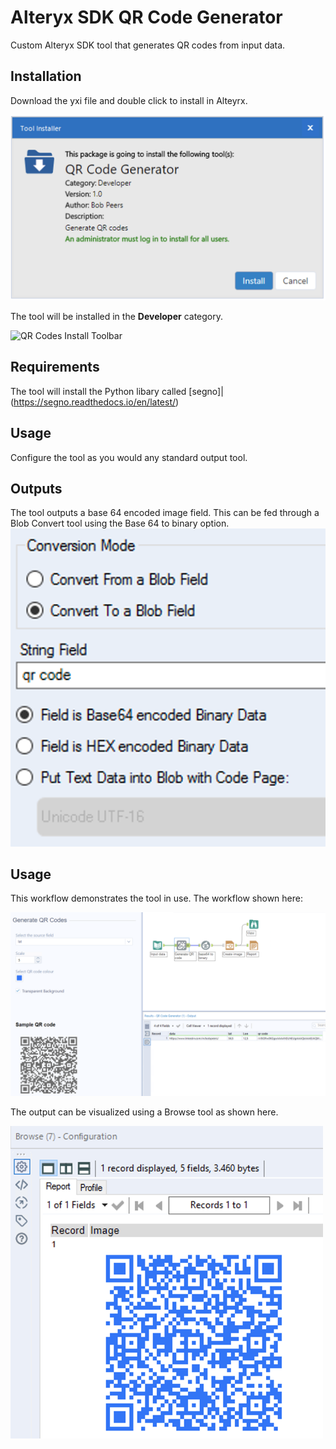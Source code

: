 # Alteryx SDK QR Code Generator

Custom Alteryx SDK tool that generates QR codes from input data.

## Installation
Download the yxi file and double click to install in Alteyrx. 

<img src="https://github.com/bobpeers/Alteryx_SDK_QR_Code_Generator/blob/main/images/qr_install.png" alt="QR Codes Install Dialog">

The tool will be installed in the __Developer__ category.

<img src="https://github.com/bobpeers/Alteryx_SDK_QR_Code_Generator/blob/main/images/CSVAppend_toolbar.png" alt="QR Codes Install Toolbar">

## Requirements

The tool will install the Python libary called [segno]|(https://segno.readthedocs.io/en/latest/)

## Usage
Configure the tool as you would any standard output tool.

## Outputs
The tool outputs a base 64 encoded image field. This can be fed through a Blob Convert tool using the Base 64 to binary option.
<img src="https://github.com/bobpeers/Alteryx_SDK_QR_Code_Generator/blob/main/images/blob_convert.png" width="1000" alt="QR Codes workflow">


## Usage
This workflow demonstrates the tool in use. The workflow shown here:

<img src="https://github.com/bobpeers/Alteryx_SDK_QR_Code_Generator/blob/main/images/qr_workflow.png" width="1000" alt="QR Codes workflow">

The output can be visualized using a Browse tool as shown here.

<img src="https://github.com/bobpeers/Alteryx_SDK_QR_Code_Generator/blob/main/images/qr_output.png" width="500" alt="QR Codes output">

